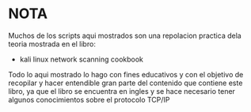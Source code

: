 # NOTA #

Muchos  de los scripts aqui mostrados son una repolacion practica dela teoria mostrada en el libro:

  * kali linux network scanning cookbook

Todo lo aqui mostrado  lo hago con fines educativos y con el objetivo de recopilar y hacer entendible gran parte del contenido que contiene este libro,
ya que el libro se encuentra en ingles y se hace necesario  tener algunos conocimientos sobre el protocolo TCP/IP
